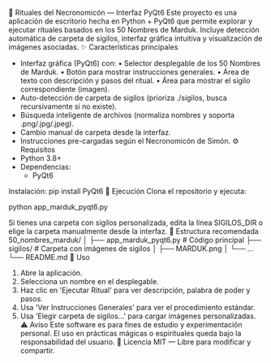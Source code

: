 🏺 Rituales del Necronomicón — Interfaz PyQt6
Este proyecto es una aplicación de escritorio hecha en Python + PyQt6 que permite explorar y ejecutar rituales basados en los 50 Nombres de Marduk.
Incluye detección automática de carpeta de sigilos, interfaz gráfica intuitiva y visualización de imágenes asociadas.
✨ Características principales
- Interfaz gráfica (PyQt6) con:
  • Selector desplegable de los 50 Nombres de Marduk.
  • Botón para mostrar instrucciones generales.
  • Área de texto con descripción y pasos del ritual.
  • Área para mostrar el sigilo correspondiente (imagen).
- Auto-detección de carpeta de sigilos (prioriza ./sigilos, busca recursivamente si no existe).
- Búsqueda inteligente de archivos (normaliza nombres y soporta .png/.jpg/.jpeg).
- Cambio manual de carpeta desde la interfaz.
- Instrucciones pre-cargadas según el Necronomicón de Simón.
⚙️ Requisitos
- Python 3.8+
- Dependencias:
  - PyQt6

Instalación:
pip install PyQt6
🚀 Ejecución
Clona el repositorio y ejecuta:

python app_marduk_pyqt6.py

Si tienes una carpeta con sigilos personalizada, edita la línea SIGILOS_DIR o elige la carpeta manualmente desde la interfaz.
📂 Estructura recomendada
50_nombres_marduk/
│
├── app_marduk_pyqt6.py       # Código principal
├── sigilos/                  # Carpeta con imágenes de sigilos
│   ├── MARDUK.png
│   └── ...
└── README.md
📜 Uso
1. Abre la aplicación.
2. Selecciona un nombre en el desplegable.
3. Haz clic en 'Ejecutar Ritual' para ver descripción, palabra de poder y pasos.
4. Usa 'Ver Instrucciones Generales' para ver el procedimiento estándar.
5. Usa 'Elegir carpeta de sigilos...' para cargar imágenes personalizadas.
⚠️ Aviso
Este software es para fines de estudio y experimentación personal.
El uso en prácticas mágicas o espirituales queda bajo la responsabilidad del usuario.
📖 Licencia
MIT — Libre para modificar y compartir.
